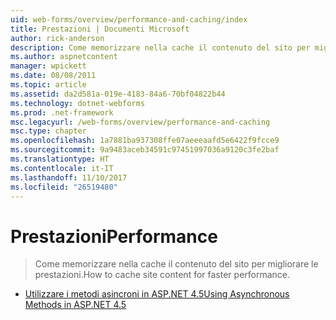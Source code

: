 ```yaml
---
uid: web-forms/overview/performance-and-caching/index
title: Prestazioni | Documenti Microsoft
author: rick-anderson
description: Come memorizzare nella cache il contenuto del sito per migliorare le prestazioni.
ms.author: aspnetcontent
manager: wpickett
ms.date: 08/08/2011
ms.topic: article
ms.assetid: da2d581a-019e-4183-84a6-70bf04822b44
ms.technology: dotnet-webforms
ms.prod: .net-framework
msc.legacyurl: /web-forms/overview/performance-and-caching
msc.type: chapter
ms.openlocfilehash: 1a7881ba937308ffe07aeeeaafd5e6422f9fcce9
ms.sourcegitcommit: 9a9483aceb34591c97451997036a9120c3fe2baf
ms.translationtype: HT
ms.contentlocale: it-IT
ms.lasthandoff: 11/10/2017
ms.locfileid: "26519480"
---
```

<a name="performance"></a><span data-ttu-id="8d85c-103">Prestazioni</span><span class="sxs-lookup"><span data-stu-id="8d85c-103">Performance</span></span>
====================
> <span data-ttu-id="8d85c-104">Come memorizzare nella cache il contenuto del sito per migliorare le prestazioni.</span><span class="sxs-lookup"><span data-stu-id="8d85c-104">How to cache site content for faster performance.</span></span>


- [<span data-ttu-id="8d85c-105">Utilizzare i metodi asincroni in ASP.NET 4.5</span><span class="sxs-lookup"><span data-stu-id="8d85c-105">Using Asynchronous Methods in ASP.NET 4.5</span></span>](using-asynchronous-methods-in-aspnet-45.md)
